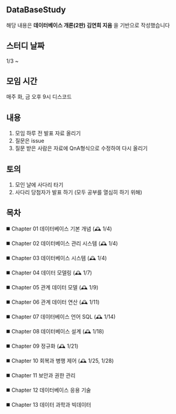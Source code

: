 
## DataBaseStudy
해당 내용은 **데이터베이스 개론(2판) 김연희 지음** 을 기반으로 작성했습니다


## 스터디 날짜 
1/3 ~ 



## 모임 시간
매주 화, 금 오후 9시
디스코드



## 내용
1. 모임 하루 전 발표 자료 올리기
2. 질문은 issue
3. 질문 받은 사람은 자료에 QnA형식으로 수정하여 다시 올리기

## 토의
1. 모인 날에 사다리 타기
2. 사다리 당첨자가 발표 하기 (모두 공부를 열심히 하기 위해)


## 목차
◼️ Chapter 01 데이터베이스 기본 개념   (🕰️ 1/4)

◼️ Chapter 02 데이터베이스 관리 시스템 (🕰️ 1/4)

◼️ Chapter 03 데이터베이스 시스템      (🕰️ 1/4)

◼️ Chapter 04 데이터 모델링            (🕰️ 1/7)

◼️ Chapter 05 관계 데이터 모델         (🕰️ 1/9)

◼️ Chapter 06 관계 데이터 연산         (🕰️ 1/11)

◼️ Chapter 07 데이터베이스 언어 SQL    (🕰️ 1/14)

◼️ Chapter 08 데이터베이스 설계        (🕰️ 1/18)

◼️ Chapter 09 정규화                   (🕰️ 1/21)

◼️ Chapter 10 회복과 병행 제어         (🕰️ 1/25, 1/28)

◼️ Chapter 11 보안과 권한 관리

◼️ Chapter 12 데이터베이스 응용 기술

◼️ Chapter 13 데이터 과학과 빅데이터
